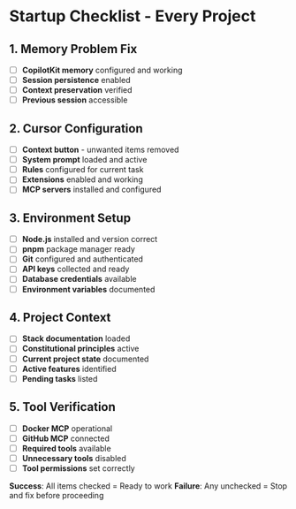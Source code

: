 # Startup Checklist - Every Project

## 1. Memory Problem Fix
- [ ] **CopilotKit memory** configured and working
- [ ] **Session persistence** enabled
- [ ] **Context preservation** verified
- [ ] **Previous session** accessible

## 2. Cursor Configuration
- [ ] **Context button** - unwanted items removed
- [ ] **System prompt** loaded and active
- [ ] **Rules** configured for current task
- [ ] **Extensions** enabled and working
- [ ] **MCP servers** installed and configured

## 3. Environment Setup
- [ ] **Node.js** installed and version correct
- [ ] **pnpm** package manager ready
- [ ] **Git** configured and authenticated
- [ ] **API keys** collected and ready
- [ ] **Database credentials** available
- [ ] **Environment variables** documented

## 4. Project Context
- [ ] **Stack documentation** loaded
- [ ] **Constitutional principles** active
- [ ] **Current project state** documented
- [ ] **Active features** identified
- [ ] **Pending tasks** listed

## 5. Tool Verification
- [ ] **Docker MCP** operational
- [ ] **GitHub MCP** connected
- [ ] **Required tools** available
- [ ] **Unnecessary tools** disabled
- [ ] **Tool permissions** set correctly

**Success**: All items checked = Ready to work
**Failure**: Any unchecked = Stop and fix before proceeding
